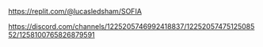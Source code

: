 https://replit.com/@lucasledsham/SOFIA

https://discord.com/channels/1225205746992418837/1225205747512508552/1258100765826879591
